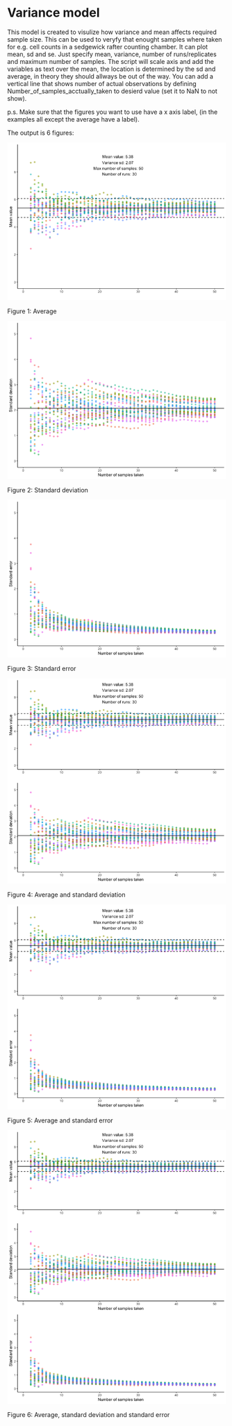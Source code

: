 # Variance model 

This model is created to visulize how variance and mean affects required sample size. This can be used to veryfy that enought samples where taken for e.g. cell counts in a sedgewick rafter counting chamber. It can plot mean, sd and se. Just specify mean, variance, number of runs/replicates and maximum number of samples. The script will scale axis and add the variables as text over the mean, the location is determined by the sd and average, in theory they should allways be out of the way. You can add a vertical line that shows number of actual observations by defining Number_of_samples_acctually_taken to desierd value (set it to NaN to not show).

p.s. Make sure that the figures you want to use have a x axis label, (in the examples all except the average have a label).

The output is 6 figures:



![tex for the figure](Example_a.png?raw=true "Figure: 1")

Figure 1: Average


![tex for the figure](Example_sd.png?raw=true "Figure: 2")

Figure 2: Standard deviation


![tex for the figure](Example_se.png?raw=true "Figure: 3")

Figure 3: Standard error


![tex for the figure](Example_a_sd.png?raw=true "Figure: 4")

Figure 4: Average and standard deviation


![tex for the figure](Example_a_se.png?raw=true "Figure: 5")

Figure 5: Average and standard error


![tex for the figure](Example_a_sd_se.png?raw=true "Figure: 6")

Figure 6: Average, standard deviation and standard error









